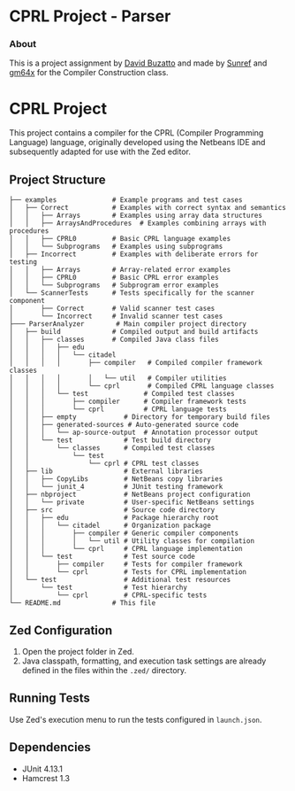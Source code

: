 # CPRL Project - Parser
### About
 This is a project assignment by <a href="https://github.com/davidbuzatto">David Buzatto</a> and made by <a href="https://github.com/Sunref">Sunref</a> and <a href="https://github.com/gm64x">gm64x</a> for the Compiler Construction class.

# CPRL Project

This project contains a compiler for the CPRL (Compiler Programming Language) language, originally developed using the Netbeans IDE and subsequently adapted for use with the Zed editor.

## Project Structure

```
├── examples              # Example programs and test cases
│   ├── Correct           # Examples with correct syntax and semantics
│   │   ├── Arrays        # Examples using array data structures
│   │   ├── ArraysAndProcedures  # Examples combining arrays with procedures
│   │   ├── CPRL0         # Basic CPRL language examples
│   │   └── Subprograms   # Examples using subprograms
│   ├── Incorrect         # Examples with deliberate errors for testing
│   │   ├── Arrays        # Array-related error examples
│   │   ├── CPRL0         # Basic CPRL error examples
│   │   └── Subprograms   # Subprogram error examples
│   └── ScannerTests      # Tests specifically for the scanner component
│       ├── Correct       # Valid scanner test cases
│       └── Incorrect     # Invalid scanner test cases
├─── ParserAnalyzer        # Main compiler project directory
│   ├── build             # Compiled output and build artifacts
│   │   ├── classes       # Compiled Java class files
│   │   │   ├── edu
│   │   │   │   └── citadel
│   │   │   │       ├── compiler   # Compiled compiler framework classes
│   │   │   │       │   └── util   # Compiler utilities
│   │   │   │       └── cprl       # Compiled CPRL language classes
│   │   │   └── test              # Compiled test classes
│   │   │       ├── compiler      # Compiler framework tests
│   │   │       └── cprl          # CPRL language tests
│   │   ├── empty            # Directory for temporary build files
│   │   ├── generated-sources # Auto-generated source code
│   │   │   └── ap-source-output  # Annotation processor output
│   │   └── test             # Test build directory
│   │       └── classes      # Compiled test classes
│   │           └── test
│   │               └── cprl # CPRL test classes
│   ├── lib                  # External libraries
│   │   ├── CopyLibs         # NetBeans copy libraries
│   │   └── junit_4          # JUnit testing framework
│   ├── nbproject            # NetBeans project configuration
│   │   └── private          # User-specific NetBeans settings
│   ├── src                  # Source code directory
│   │   ├── edu              # Package hierarchy root
│   │   │   └── citadel      # Organization package
│   │   │       ├── compiler # Generic compiler components
│   │   │       │   └── util # Utility classes for compilation
│   │   │       └── cprl     # CPRL language implementation
│   │   └── test             # Test source code
│   │       ├── compiler     # Tests for compiler framework
│   │       └── cprl         # Tests for CPRL implementation
│   └── test                 # Additional test resources
│       └── test             # Test hierarchy
│           └── cprl         # CPRL-specific tests
└── README.md             # This file
```

## Zed Configuration

1.  Open the project folder in Zed.
2.  Java classpath, formatting, and execution task settings are already defined in the files within the `.zed/` directory.

## Running Tests

Use Zed's execution menu to run the tests configured in `launch.json`.

## Dependencies

-   JUnit 4.13.1
-   Hamcrest 1.3
